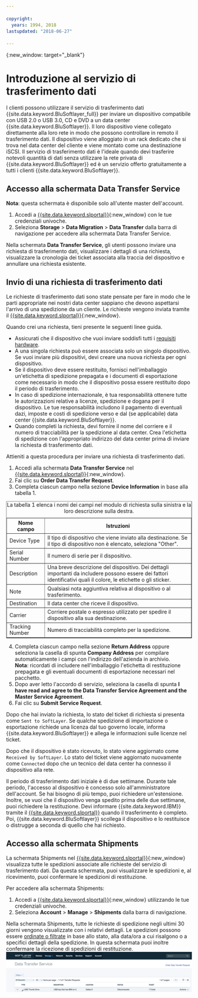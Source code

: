 ```yaml
---

copyright:
  years: 1994, 2018
lastupdated: "2018-06-27"

---
```

{:new_window: target="_blank"}

# Introduzione al servizio di trasferimento dati

I clienti possono utilizzare il servizio di trasferimento dati {{site.data.keyword.BluSoftlayer_full}} per inviare un dispositivo compatibile con USB 2.0 o USB 3.0, CD e DVD a un data center {{site.data.keyword.BluSoftlayer}}. Il loro dispositivo viene collegato direttamente alla loro rete in modo che possono controllare in remoto il trasferimento dati. Il dispositivo viene alloggiato in un rack dedicato che si trova nel data center del cliente e viene montato come una destinazione iSCSI. Il servizio di trasferimento dati è l'ideale quando devi trasferire notevoli quantità di dati senza utilizzare la rete privata di {{site.data.keyword.BluSoftlayer}} ed è un servizio offerto gratuitamente a tutti i clienti {{site.data.keyword.BluSoftlayer}}.

## Accesso alla schermata Data Transfer Service

**Nota**: questa schermata è disponibile solo all'utente master dell'account.

1. Accedi a [{{site.data.keyword.slportal}}](https://control.softlayer.com/){:new_window} con le tue credenziali univoche.
2. Seleziona **Storage** > **Data Migration** > **Data Transfer** dalla barra di navigazione per accedere alla schermata Data Transfer Service. <br/>

Nella schermata **Data Transfer Service**, gli utenti possono inviare una richiesta di trasferimento dati, visualizzare i dettagli di una richiesta, visualizzare la cronologia dei ticket associata alla traccia del dispositivo e annullare una richiesta esistente.

## Invio di una richiesta di trasferimento dati

Le richieste di trasferimento dati sono state pensate per fare in modo che le parti appropriate nei nostri data center sappiano che devono aspettarsi l'arrivo di una spedizione da un cliente. Le richieste vengono inviata tramite il [{{site.data.keyword.slportal}}](https://control.softlayer.com/){:new_window}. 

Quando crei una richiesta, tieni presente le seguenti linee guida.

- Assicurati che il dispositivo che vuoi inviare soddisfi tutti i [requisiti hardware](/docs/infrastructure/DataTransferService/data-transfer-service-faq.html).
- A una singola richiesta può essere associata solo un singolo dispositivo. Se vuoi inviare più dispositivi, devi creare una nuova richiesta per ogni dispositivo.
- Se il dispositivo deve essere restituito, fornisci nell'imballaggio un'etichetta di spedizione prepagata e i documenti di esportazione come necessario in modo che il dispositivo possa essere restituito dopo il periodo di trasferimento.
- In caso di spedizione internazionale, è tua responsabilità ottenere tutte le autorizzazioni relative a licenze, spedizione e dogana per il dispositivo. Le tue responsabilità includono il pagamento di eventuali dazi, imposte e costi di spedizione verso e dal (se applicabile) data center {{site.data.keyword.BluSoftlayer}}.
- Quando completi la richiesta, devi fornire il nome del corriere e il numero di tracciabilità per la spedizione al data center. Crea l'etichetta di spedizione con l'appropriato indirizzo del data center prima di inviare la richiesta di trasferimento dati.

Attieniti a questa procedura per inviare una richiesta di trasferimento dati.

1. Accedi alla schermata **Data Transfer Service** nel [{{site.data.keyword.slportal}}](https://control.softlayer.com/){:new_window}.
2. Fai clic su **Order Data Transfer Request**.
3. Completa ciascun campo nella sezione **Device Information** in base alla tabella 1.
<table border="1">
<caption>La tabella 1 elenca i nomi dei campi nel modulo di richiesta sulla sinistra e la loro descrizione sulla destra.</caption> 
 <tr><th>Nome campo</th><th>Istruzioni</th></tr>
 <tr><td>Device Type</td><td>Il tipo di dispositivo che viene inviato alla destinazione. Se il tipo di dispositivo non è elencato, seleziona "Other".</td></tr>
 <tr><td>Serial Number</td><td> Il numero di serie per il dispositivo.</td></tr><tr><td>Description</td><td>Una breve descrizione del dispositivo. Dei dettagli importanti da includere possono essere dei fattori identificativi quali il colore, le etichette o gli sticker.</td></tr>
 <tr><td>Note</td><td>Qualsiasi nota aggiuntiva relativa al dispositivo o al trasferimento.</td></tr><tr><td>Destination</td><td>Il data center che riceve il dispositivo.</td></tr>
 <tr><td>Carrier</td><td>Corriere postale o espresso utilizzato per spedire il dispositivo alla sua destinazione.</td></tr>
 <tr><td>Tracking Number</td><td>Numero di tracciabilità completo per la spedizione.</td></tr>
 </table>

4. Completa ciascun campo nella sezione **Return Address** oppure seleziona la casella di spunta **Company Address** per compilare automaticamente i campi con l'indirizzo dell'azienda in archivio. <br/> **Nota**: ricordati di includere nell'imballaggio l'etichetta di restituzione prepagata e gli eventuali documenti di esportazione necessari nel pacchetto.
5. Dopo aver letto l'accordo di servizio, seleziona la casella di spunta **I have read and agree to the Data Transfer Service Agreement and the Master Service Agreement**.
6. Fai clic su **Submit Service Request**.

Dopo che hai inviato la richiesta, lo stato del ticket di richiesta si presenta come `Sent to SoftLayer`. Se qualche spedizione di importazione o esportazione richiede una licenza dal tuo governo locale, informa {{site.data.keyword.BluSoftlayer}} e allega le informazioni sulle licenze nel ticket.

Dopo che il dispositivo è stato ricevuto, lo stato viene aggiornato come `Received by SoftLayer`. Lo stato del ticket viene aggiornato nuovamente come `Connected` dopo che un tecnico del data center ha connesso il dispositivo alla rete. 

Il periodo di trasferimento dati iniziale è di due settimane. Durante tale periodo, l'accesso al dispositivo è concesso solo all'amministratore dell'account. Se hai bisogno di più tempo, puoi richiedere un'estensione. Inoltre, se vuoi che il dispositivo venga spedito prima delle due settimane, puoi richiedere la restituzione. Devi informare {{site.data.keyword.IBM}} tramite il [{{site.data.keyword.slportal}}](https://control.softlayer.com/) quando il trasferimento è completo. Poi, {{site.data.keyword.BluSoftlayer}} scollega il dispositivo e lo restituisce o distrugge a seconda di quello che hai richiesto.


## Accesso alla schermata Shipments

La schermata Shipments nel [{{site.data.keyword.slportal}}](https://control.softlayer.com/){:new_window} visualizza tutte le spedizioni associate alle richieste del servizio di trasferimento dati. Da questa schermata, puoi visualizzare le spedizioni e, al ricevimento, puoi confermare le spedizioni di restituzione. 

Per accedere alla schermata Shipments:

1. Accedi a [{{site.data.keyword.slportal}}](https://control.softlayer.com/){:new_window} utilizzando le tue credenziali univoche.
2. Seleziona **Account** > **Manage** > **Shipments** dalla barra di navigazione.

Nella schermata Shipments, tutte le richieste di spedizione negli ultimi 30 giorni vengono visualizzate con i relativi dettagli. Le spedizioni possono essere [ordinate o filtrate](sort-or-filter-shipments-list.html) in base allo stato, alla data/ora a cui risalgono o a specifici dettagli della spedizione. In questa schermata puoi inoltre confermare la ricezione di spedizioni di restituzione.
![Schermata Shipments](/images/DTSShipmentScreen1.png)
